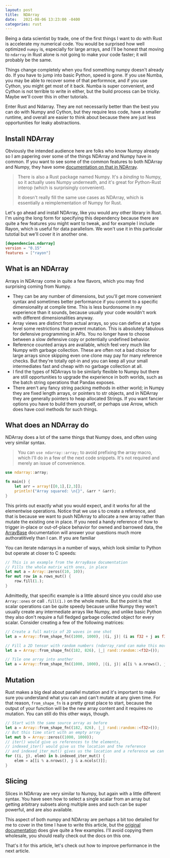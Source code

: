 ```yaml
---
layout: post
title:  NDArray
date:   2021-08-06 13:23:00 -0400
categories: rust
---
```


Being a data scientist by trade, one of the first things I want to do with Rust is accelerate my
numerical code. You would be surprised how well optimized `numpy` is, especially for large arrays,
and I'll be honest that moving to `ndarray` in Rust alone is not going to make your code faster;
it will probably be the same.

Things change completely when you find something numpy doesn't already do. If you have to jump
into basic Python, speed is gone. If you use Numba, you may be able to recover some of that
performnce, and if you use Cython, you might get most of it back. Numba is super convenient, and
Cython is not terrible to write in either, but the build process can be tricky. Maybe we'll cover
this in other tutorials.

Enter Rust and Ndarray. They are not necessarily better than the best you can do with Numpy and
Cython, but they require less code, have a smaller runtime, and overall are easier to think about
because there are just less opportunities for leaky abstractions.

## Install NDArray
Obviously the intended audience here are folks who know Numpy already so I am papering over some
of the things NDArray and Numpy have in common. If you want to see some of the common features to
both NDArray and Numpy, they have some [documentation on that in NDArray][NDArray-for-Numpy-users].

> There is also a Rust package named Numpy. It's a *binding* to Numpy, so it actually uses Numpy
> underneath, and it's great for Python-Rust interop (which is surprisingly convenient).
>
> It doesn't really fill the same use cases as NDArray, which is essentially a reimplementation
> of Numpy for Rust.

Let's go ahead and install NDArray, like you would any other library in Rust. I'm using the long
form for specifying this dependency because there are quite a few features you might want to tweak,
and for example I include Rayon, which is useful for data parallelism. We won't use it in this
particular tutotial but we'll cover it in another one. 

```toml
[dependencies.ndarray]
version = "0.15"
features = ["rayon"]
```

## What is an NDArray
Arrays in NDArray come in quite a few flavors, which you may find surprising coming from Numpy.
* They can be any number of dimensions, but you'll get more convenient syntax and sometimes
  better performance if you commit to a specific dimensionality at compile time. This is less
  burdonsome in my experience than it sounds, because usually your code wouldn't work with
  different dimensionalities anyway.
* Array views are distinct from actual arrays, so you can define at a type level some restrictions
  that prevent mutation. This is absolutely fabulous for defensive programming in APIs. You no
  longer have to choose between a slow defensive copy or potentially undefined behavior.
* Reference counted arrays are available, which feel very much like Numpy with garbage collection.
  These are often not a bad choice for large arrays since skipping even one clone may pay for many
  reference checks. But they're totally opt-in and you can keep all your small intermediates
  fast and cheap with no garbage collection at all.
* I find the types of NDArrays to be similarly flexible to Numpy but there are still opportunities
  to upgrade the experience in both worlds, such as the batch string operations that Pandas
  exposes.
* There aren't any fancy string packing methods in either world; in Numpy they are fixed length
  arrays, or pointers to str objects, and in NDArray they are generally pointers to heap allocated
  Strings. If you want fancier options you have to build them yourself, or perhaps use Arrow, which
  does have cool methods for such things.

## What does an NDArray do
NDArray does a lot of the same things that Numpy does, and often using very similar syntax.

> You can `use ndarray::array;` to avoid prefixing the array macro, which I'll do in a few of the
> next code snippets. It's not required and merely an issue of convenience.

```rs
use ndarray::array;

fn main() {
    let arr = array![[0,1],[2,3]];
    println!("Array squared: \n{}", &arr * &arr);
}
```

This prints out exactly what you would expect, and it works for all the elementwise operations.
Notice that we use `&` to create a reference, and that is because we want to push NDArray to
allocate a new array rather than mutate the existing one in place. If you need a handy reference
of how to trigger in-place or out-of-place behavior for owned and barrowed data, the [ArrayBase][]
documentation will answer your questions much more authoratitively than I can. If you are familiar

You can iterate ndarrays in a number of ways, which look similar to Python but operate at closer
to C speeds:

```rs
// This is an example from the ArrayBase documentation
// Fills the whole matrix with ones, in place
let mut a = Array::zeros((10, 10));
for mut row in a.rows_mut() {
    row.fill(1.);
}
```

Admittedly, that specific example is a little absurd since you could also use `Array::ones` or
call `.fill(1.)` on the whole matrix. But the point is that scalar operations can be quite speedy
because unlike Numpy they won't usually create any intermediate arrays like Numpy, and unlike
basic Python they also don't require a full fledged garbage collected object for every scalar.
Consider creating a few of the following matrices:

```rs
// Create a full matrix of 2D waves in one shot
let a = Array::from_shape_fn((1000, 1000), |(i, j)| (i as f32 + j as f32).sin());

// Fill a 2D tensor with random numbers (ndarray_rand can make this more convenient too)
let a = Array::from_shape_fn((182, 826), |_| rand::random::<f32>());

// Tile one array into another
let a = Array::from_shape_fn((1000, 1000), |(i, j)| a[[i % a.nrows(), j & a.ncols()]]);
```

## Mutation
Rust makes a big deal about parallel mutation and it's important to make sure you understand what
you can and can't mutate at any given time. For that reason, `from_shape_fn` is a pretty great
place to start, because the output of your function will be the new array content and it requires
no mutation. You can still do this other ways, though.

```rs
// Start with the same source array as before
let a = Array::from_shape_fn((182, 826), |_| rand::random::<f32>());
// But this time start with an empty array
let mut b = Array::zeros((1000, 1000));
// iter() would give us references to the elements,
// indexed_iter() would give us the location and the reference
// and indexed_iter_mut() gives us the location and a reference we can mutate the original with
for ((i, j), elem) in b.indexed_iter_mut() {
    elem = a[[i % a.nrows(), j & a.ncols()]];
}
```

## Slicing
Slices in NDArray are very similar to Numpy, but again with a little different syntax. You have
seen how to select a single scalar from an array but getting arbitrary subsets along multiple
axes and such can be super powerful, and are also available.

This aspect of both numpy and NDArray are perhaps a bit too detailed for me to cover in the time
I have to write this article, but the [original documentation][Slicing-examples] does give quite
a few examples. I'll avoid copying them wholesale, you should really check out the docs on this
one.


That's it for this article, let's check out how to improve performance in the next article.



[NDArray-for-Numpy-users]: https://docs.rs/ndarray/0.15.3/ndarray/doc/ndarray_for_numpy_users/index.html
[ArrayBase]: https://docs.rs/ndarray/0.15.3/ndarray/struct.ArrayBase.html
[Slicing-examples]: https://docs.rs/ndarray/0.15.3/ndarray/struct.ArrayBase.html#slicing
